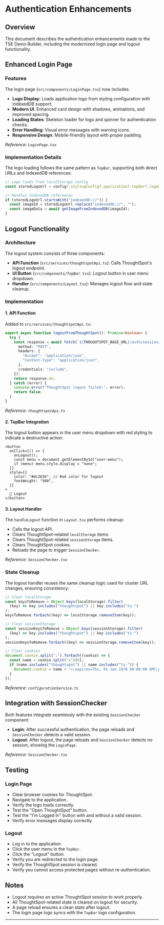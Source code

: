 # Authentication Enhancements

## Overview

This document describes the authentication enhancements made to the TSE Demo Builder, including the modernized login page and logout functionality.

## Enhanced Login Page

### Features

The login page (`src/components/LoginPage.tsx`) now includes:

-   **Logo Display**: Loads application logo from styling configuration with IndexedDB support.
-   **Modern UI**: Enhanced card design with shadows, animations, and improved spacing.
-   **Loading States**: Skeleton loader for logo and spinner for authentication checks.
-   **Error Handling**: Visual error messages with warning icons.
-   **Responsive Design**: Mobile-friendly layout with proper padding.

*Reference: `LoginPage.tsx`*

### Implementation Details

The logo loading follows the same pattern as `TopBar`, supporting both direct URLs and IndexedDB references:

```typescript
// Logo loads from localStorage config
const storedLogoUrl = config?.stylingConfig?.application?.topBar?.logoUrl;

// Handles IndexedDB references
if (storedLogoUrl.startsWith("indexeddb://")) {
  const imageId = storedLogoUrl.replace("indexeddb://", "");
  const imageData = await getImageFromIndexedDB(imageId);
}
```

## Logout Functionality

### Architecture

The logout system consists of three components:

-   **API Function** (`src/services/thoughtspotApi.ts`): Calls ThoughtSpot's logout endpoint.
-   **UI Button** (`src/components/TopBar.tsx`): Logout button in user menu dropdown.
-   **Handler** (`src/components/Layout.tsx`): Manages logout flow and state cleanup.

### Implementation

#### 1. API Function

Added to `src/services/thoughtspotApi.ts`:

```typescript
export async function logoutFromThoughtSpot(): Promise<boolean> {
  try {
    const response = await fetch(`${THOUGHTSPOT_BASE_URL}/auth/session/logout`, {
      method: "POST",
      headers: {
        "Accept": "application/json",
        "Content-Type": "application/json",
      },
      credentials: "include",
    });
    return response.ok;
  } catch (error) {
    console.error("ThoughtSpot logout failed:", error);
    return false;
  }
}
```
*Reference: `thoughtspotApi.ts`*

#### 2. TopBar Integration

The logout button appears in the user menu dropdown with red styling to indicate a destructive action:

```tsx
<button
  onClick={() => {
    onLogout();
    const menu = document.getElementById("user-menu");
    if (menu) menu.style.display = "none";
  }}
  style={{
    color: "#dc2626", // Red color for logout
    fontWeight: "500",
  }}
>
  🚪 Logout
</button>
```

#### 3. Layout Handler

The `handleLogout` function in `Layout.tsx` performs cleanup:

-   Calls the logout API.
-   Clears ThoughtSpot-related `localStorage` items.
-   Clears ThoughtSpot-related `sessionStorage` items.
-   Clears ThoughtSpot cookies.
-   Reloads the page to trigger `SessionChecker`.

*Reference: `SessionChecker.tsx`*

### State Cleanup

The logout handler reuses the same cleanup logic used for cluster URL changes, ensuring consistency:

```javascript
// Clear localStorage
const keysToRemove = Object.keys(localStorage).filter(
  (key) => key.includes("thoughtspot") || key.includes("ts-")
);
keysToRemove.forEach((key) => localStorage.removeItem(key));

// Clear sessionStorage
const sessionKeysToRemove = Object.keys(sessionStorage).filter(
  (key) => key.includes("thoughtspot") || key.includes("ts-")
);
sessionKeysToRemove.forEach((key) => sessionStorage.removeItem(key));

// Clear cookies
document.cookie.split(";").forEach((cookie) => {
  const name = cookie.split("=")[0];
  if (name.includes("thoughtspot") || name.includes("ts-")) {
    document.cookie = name + "=;expires=Thu, 01 Jan 1970 00:00:00 GMT;path=/";
  }
});
```
*Reference: `configurationService.ts`*

## Integration with SessionChecker

Both features integrate seamlessly with the existing `SessionChecker` component:

-   **Login**: After successful authentication, the page reloads and `SessionChecker` detects a valid session.
-   **Logout**: After logout, the page reloads and `SessionChecker` detects no session, showing the `LoginPage`.

*Reference: `SessionChecker.tsx`*

## Testing

### Login Page

-   Clear browser cookies for ThoughtSpot.
-   Navigate to the application.
-   Verify the logo loads correctly.
-   Test the "Open ThoughtSpot" button.
-   Test the "I'm Logged In" button with and without a valid session.
-   Verify error messages display correctly.

### Logout

-   Log in to the application.
-   Click the user menu in the `TopBar`.
-   Click the "Logout" button.
-   Verify you are redirected to the login page.
-   Verify the ThoughtSpot session is cleared.
-   Verify you cannot access protected pages without re-authentication.

## Notes

-   Logout requires an active ThoughtSpot session to work properly.
-   All ThoughtSpot-related state is cleared on logout for security.
-   A page reload ensures a clean state after logout.
-   The login page logo syncs with the `TopBar` logo configuration.

---
